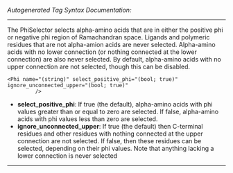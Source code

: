 _Autogenerated Tag Syntax Documentation:_

---
The PhiSelector selects alpha-amino acids that are in either the positive phi or negative phi region of Ramachandran space. Ligands and polymeric residues that are not alpha-amion acids are never selected. Alpha-amino acids with no lower connection (or nothing connected at the lower connection) are also never selected. By default, alpha-amino acids with no upper connection are not selected, though this can be disabled.

```
<Phi name="(string)" select_positive_phi="(bool; true)" ignore_unconnected_upper="(bool; true)"
         />
```

-   **select_positive_phi**: If true (the default), alpha-amino acids with phi values greater than or equal to zero are selected. If false, alpha-amino acids with phi values less than zero are selected.
-   **ignore_unconnected_upper**: If true (the default) then C-terminal residues and other residues with nothing connected at the upper connection are not selected. If false, then these residues can be selected, depending on their phi values. Note that anything lacking a lower connection is never selected

---
